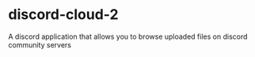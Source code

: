 # discord-cloud-2
 A discord application that allows you to browse uploaded files on discord community servers
